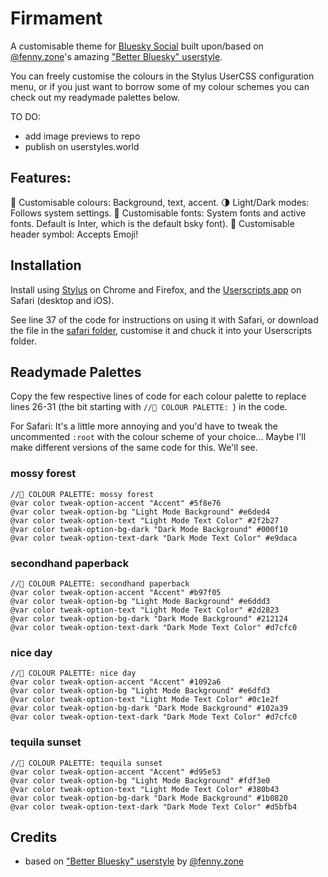 # Firmament
A customisable theme for [Bluesky Social](https://bsky.app) built upon/based on [@fenny.zone](https://bsky.app/profile/fenny.zone)'s amazing ["Better Bluesky" userstyle](https://userstyles.world/style/11956/better-bluesky).

You can freely customise the colours in the Stylus UserCSS configuration menu, or if you just want to borrow some of my colour schemes you can check out my readymade palettes below.

TO DO:
- add image previews to repo
- publish on userstyles.world

## Features:
🌈 Customisable colours: Background, text, accent.
🌗 Light/Dark modes: Follows system settings.
🔡 Customisable fonts: System fonts and active fonts. Default is Inter, which is the default bsky font).
💭 Customisable header symbol: Accepts Emoji!

## Installation
Install using [Stylus](https://github.com/openstyles/stylus) on Chrome and Firefox, and the [Userscripts app](https://github.com/quoid/userscripts) on Safari (desktop and iOS). 

See line 37 of the code for instructions on using it with Safari, or download the file in the [safari folder](https://github.com/haraiva/userstyles/tree/main/bsky/safari), customise it and chuck it into your Userscripts folder.

## Readymade Palettes
Copy the few respective lines of code for each colour palette to replace lines 26-31 (the bit starting with `//🎨 COLOUR PALETTE: `) in the code.

For Safari: It's a little more annoying and you'd have to tweak the uncommented `:root` with the colour scheme of your choice... Maybe I'll make different versions of the same code for this. We'll see.

### mossy forest
```
//🎨 COLOUR PALETTE: mossy forest
@var color tweak-option-accent "Accent" #5f8e76
@var color tweak-option-bg "Light Mode Background" #e6ded4
@var color tweak-option-text "Light Mode Text Color" #2f2b27
@var color tweak-option-bg-dark "Dark Mode Background" #000f10
@var color tweak-option-text-dark "Dark Mode Text Color" #e9daca
```

### secondhand paperback
```
//🎨 COLOUR PALETTE: secondhand paperback
@var color tweak-option-accent "Accent" #b97f05
@var color tweak-option-bg "Light Mode Background" #e6ddd3
@var color tweak-option-text "Light Mode Text Color" #2d2823
@var color tweak-option-bg-dark "Dark Mode Background" #212124
@var color tweak-option-text-dark "Dark Mode Text Color" #d7cfc0
```

### nice day
```
//🎨 COLOUR PALETTE: nice day
@var color tweak-option-accent "Accent" #1092a6
@var color tweak-option-bg "Light Mode Background" #e6dfd3
@var color tweak-option-text "Light Mode Text Color" #0c1e2f
@var color tweak-option-bg-dark "Dark Mode Background" #102a39
@var color tweak-option-text-dark "Dark Mode Text Color" #d7cfc0
```

### tequila sunset
```
//🎨 COLOUR PALETTE: tequila sunset
@var color tweak-option-accent "Accent" #d95e53
@var color tweak-option-bg "Light Mode Background" #fdf3e0
@var color tweak-option-text "Light Mode Text Color" #380b43
@var color tweak-option-bg-dark "Dark Mode Background" #1b0820
@var color tweak-option-text-dark "Dark Mode Text Color" #d5bfb4
```

## Credits
- based on ["Better Bluesky" userstyle](https://userstyles.world/style/11956/better-bluesky) by [@fenny.zone](https://bsky.app/profile/fenny.zone)
